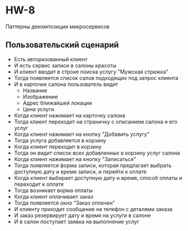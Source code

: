 # HW-8
Паттерны декомпозиции микросервисов

## Пользовательский сценарий
- Есть авторизованный клиент
- И есть сервис записи в салоны  красоты
- И клиент вводит в строке поиска услугу "Мужская стрижка"
- Тогда появляется список салов подходящих под запрос клиента
- И в карточке салона пользователь видит 
    - Название
    - Изображение
    - Адрес ближайшей локации
    - Цена услуги
- Когда клиент нажимает на карточку салона
- Тогда клиент переходит на страничку с описанием салона и его услуг
- Когда клиент нажимает на кнопку "Добавить услугу"
- Тогда услуга добавляется в корзину
- Когда клиент переходит в корзину
- Тогда он видит список всех добавленных в корзину услуг салона
- Когда клиент нажимает на кнопку "Записаться"
- Тогда появляется форма записи, которая предлагает выбрать доступную дату и время записи, и перейти к оплате
- Когда клиент выбирает доступную дату и время, способ оплаты и переходит к оплате
- Тогда возникает ворма оплаты
- Когда клиент оплачивает заказ 
- Тогда появляется окно "Заказ оплачен"
- И клиенту приходит сообщение на телефон с деталями заказа
- И заказ резервирует дату и время на услуги в салоне
- И в салон поступает заявка на выполнение услуг